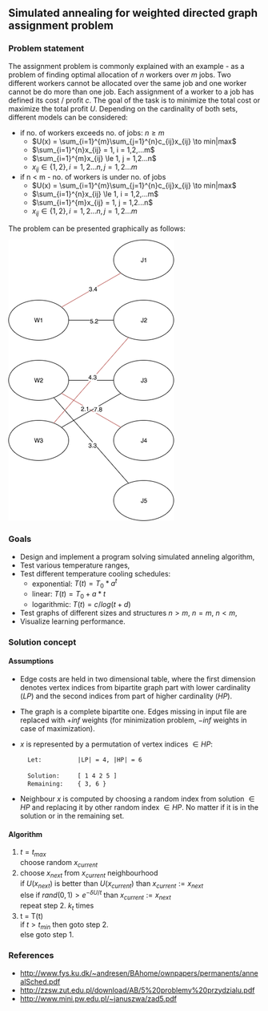 ## Simulated annealing for weighted directed graph assignment problem

### Problem statement
The assignment problem is commonly explained with an example -
as a problem of finding optimal allocation of $n$ workers over $m$ jobs.
Two different workers cannot be allocated over the same job and one worker cannot be do more than one job.
Each assignment of a worker to a job has defined its cost / profit $c$.
The goal of the task is to minimize the total cost or maximize the total profit $U$.
Depending on the cardinality of both sets, different models can be considered:

* if no. of workers exceeds no. of jobs: $n \ge m$
    - $U(x) = \sum_{i=1}^{m}\sum_{j=1}^{n}c_{ij}x_{ij} \to min|max$
    - $\sum_{i=1}^{n}x_{ij} = 1, i = 1,2,...m$
    - $\sum_{i=1}^{m}x_{ij} \le 1, j = 1,2...n$
    - $x_{ij} \in \{1, 2\}, i = 1,2...n, j = 1,2...m$
* if n < m - no. of workers is under no. of jobs
    - $U(x) = \sum_{i=1}^{m}\sum_{j=1}^{n}c_{ij}x_{ij} \to min|max$
    - $\sum_{i=1}^{n}x_{ij} \le 1, i = 1,2,...m$
    - $\sum_{i=1}^{m}x_{ij} = 1, j = 1,2...n$
    - $x_{ij} \in \{1, 2\}, i = 1,2...n, j = 1,2...m$

The problem can be presented graphically as follows:

![Workers - jobs allocation](workers_jobs.png)

### Goals
* Design and implement a program solving simulated anneling algorithm,
* Test various temperature ranges,
* Test different temperature cooling schedules:
    * exponential: $T(t) = T_0 * a ^ t$
    * linear: $T(t) = T_0 + a * t$
    * logarithmic: $T(t) = c / log(t + d)$
* Test graphs of different sizes and structures $n \gt m$, $n = m$, $n \lt m$,
* Visualize learning performance.

### Solution concept
#### Assumptions
* Edge costs are held in two dimensional table, where the first dimension denotes vertex indices from bipartite graph part with lower cardinality (*LP*) and the second indices from part of higher cardinality (*HP*).
* The graph is a complete bipartite one. Edges missing in input file are replaced with $+inf$ weights (for minimization problem, $-inf$ weights in case of maximization).
* $x$ is represented by a permutation of vertex indices $\in HP$:

        Let:          |LP| = 4, |HP| = 6

        Solution:     [ 1 4 2 5 ]
        Remaining:    { 3, 6 }
* Neighbour $x$ is computed by choosing a random index from solution $\in HP$ and replacing it by other random index $\in HP$. No matter if it is in the solution or in the remaining set.

#### Algorithm
1. $t = t_{max}$<br />
   choose random $x_{current}$
2. choose $x_{next}$ from $x_{current}$ neighbourhood<br />
   if $U(x_{next})$ is better than $U(x_{current})$ than $x_{current}:=x_{next}$<br />
   else if $rand(0,1) > e^{-\delta U/t}$ than $x_{current}:=x_{next}$<br />
   repeat step 2. $k_t$ times
3. t = T(t)<br />
   if $t \gt t_{min}$ then goto step 2.<br />
   else goto step 1.

### References
* http://www.fys.ku.dk/~andresen/BAhome/ownpapers/permanents/annealSched.pdf
* http://zzsw.zut.edu.pl/download/AB/5%20problemy%20przydzialu.pdf
* http://www.mini.pw.edu.pl/~januszwa/zad5.pdf
